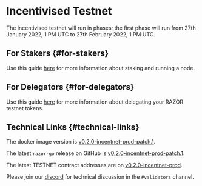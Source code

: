# Incentivised Testnet

The incentivised testnet will run in phases; the first phase will run from 27th January 2022, 1 PM UTC to 27th February 2022, 1 PM UTC.

## For Stakers {#for-stakers}

Use this guide [here](Stake.md) for more information about staking and running a node.

## For Delegators {#for-delegators}

Use this guide [here](Delegation/Delegate.md) for more information about delegating your RAZOR testnet tokens.

## Technical Links {#technical-links}

The docker image version is [v0.2.0-incentnet-prod-patch.1](https://hub.docker.com/layers/razornetwork/razor-go/v0.2.0-incentnet-prod-patch.1/images/sha256-d6e9d10ecc0b18ebc1e2f01c31988f6aff41b7636990c35e1002c2da925014cc?context=explore).

The latest `razor-go` release on GitHub is [v0.2.0-incentnet-prod-patch.1](https://github.com/razor-network/razor-go/releases/tag/v0.2.0-incentnet-prod-patch.1).

The latest TESTNET contract addresses are on [v0.2.0-incentnet-prod](https://github.com/razor-network/contracts/blob/refs/tags/v0.2.0-incentnet-prod/deployed/mumbai/addresses.json).

Please join our [discord](https://discord.gg/EC53qp2kJ6) for technical discussion in the `#validators` channel.


